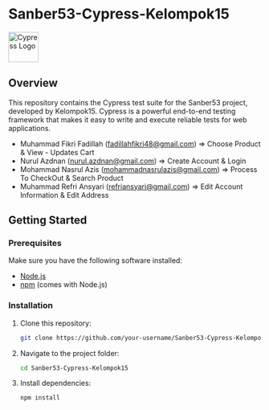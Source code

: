# Sanber53-Cypress-Kelompok15 

<img src="https://cdn.pulse2.com/cdn/2020/12/Cypress.png" alt="Cypress Logo" width="60" height="60">
<!-- ![Cypress Logo](https://cdn.pulse2.com/cdn/2020/12/Cypress.png) -->

## Overview

This repository contains the Cypress test suite for the Sanber53 project, developed by Kelompok15. Cypress is a powerful end-to-end testing framework that makes it easy to write and execute reliable tests for web applications.
- Muhammad Fikri Fadillah (fadillahfikri48@gmail.com) => Choose Product & View - Updates Cart
- Nurul Azdnan (nurul.azdnan@gmail.com) => Create Account & Login
- Mohammad Nasrul Azis (mohammadnasrulazis@gmail.com) => Process To CheckOut & Search Product
- Muhammad Refri Ansyari (refriansyari@gmail.com) => Edit Account Information & Edit Address

## Getting Started

### Prerequisites

Make sure you have the following software installed:

- [Node.js](https://nodejs.org/)
- [npm](https://www.npmjs.com/) (comes with Node.js)

### Installation

1. Clone this repository:

   ```bash
   git clone https://github.com/your-username/Sanber53-Cypress-Kelompok15.git
2. Navigate to the project folder:
    ```bash
   cd Sanber53-Cypress-Kelompok15
3. Install dependencies:
   ```bash
   npm install
